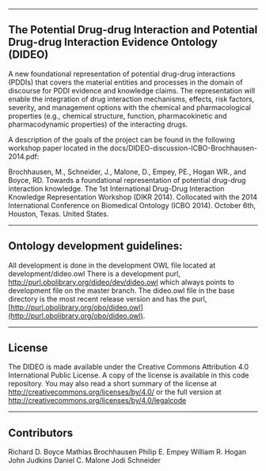 --------------------------------------------------------------------------------
The Potential Drug-drug Interaction and Potential Drug-drug Interaction Evidence Ontology (DIDEO)
--------------------------------------------------------------------------------


A new foundational representation of potential drug-drug interactions
(PDDIs) that covers the material entities and processes in the domain
of discourse for PDDI evidence and knowledge claims. The
representation will enable the integration of drug interaction
mechanisms, effects, risk factors, severity, and management options
with the chemical and pharmacological properties (e.g., chemical
structure, function, pharmacokinetic and pharmacodynamic properties)
of the interacting drugs.

A description of the goals of the project can be found in the
following workshop paper located in the docs/DIDEO-discussion-ICBO-Brochhausen-2014.pdf:

Brochhausen, M., Schneider, J., Malone, D., Empey, PE., Hogan WR., and Boyce, RD. Towards a foundational representation of potential drug-drug interaction knowledge. The 1st International Drug-Drug Interaction Knowledge Representation Workshop (DIKR 2014). Collocated with the 2014 International Conference on Biomedical Ontology (ICBO 2014). October 6th, Houston, Texas. United States.


------------------------------------------------------------
Ontology development guidelines: 
------------------------------------------------------------

All development is done in the development OWL file located at development/dideo.owl
There is a development purl, http://purl.obolibrary.org/dideo/dev/dideo.owl which always points to development file on the master branch.
The dideo.owl file in the base directory is the most recent release version and has the purl, [http://purl.obolibrary.org/obo/dideo.owl](http://purl.obolibrary.org/obo/dideo.owl).


------------------------------------------------------------
License
------------------------------------------------------------

The DIDEO is made available under the Creative Commons Attribution 4.0
International Public License. A copy of the license is available in
this code repository. You may also read a short summary of the license
at http://creativecommons.org/licenses/by/4.0/ or the full version at
http://creativecommons.org/licenses/by/4.0/legalcode

------------------------------------------------------------
Contributors
------------------------------------------------------------

Richard D. Boyce
Mathias Brochhausen
Philip E. Empey
William R. Hogan
John Judkins
Daniel C. Malone
Jodi Schneider
